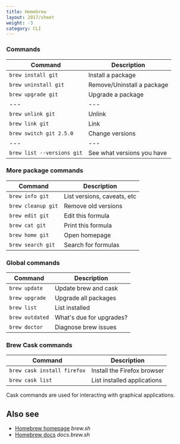 ```yaml
---
title: Homebrew
layout: 2017/sheet
weight: -3
category: CLI
---
```


### Commands

| Command                    | Description                 |
| ---                        | ---                         |
| `brew install git`         | Install a package           |
| `brew uninstall git`       | Remove/Uninstall a package  |
| `brew upgrade git`         | Upgrade a package           |
| ---                        | ---                         |
| `brew unlink git`          | Unlink                      |
| `brew link git`            | Link                        |
| `brew switch git 2.5.0`    | Change versions             |
| ---                        | ---                         |
| `brew list --versions git` | See what versions you have  |

### More package commands

| Command                    | Description                 |
| ---                        | ---                         |
| `brew info git`            | List versions, caveats, etc |
| `brew cleanup git`         | Remove old versions         |
| `brew edit git`            | Edit this formula           |
| `brew cat git`             | Print this formula          |
| `brew home git`            | Open homepage               |
| `brew search git`          | Search for formulas         |

### Global commands

| Command         | Description              |
| ---             | ---                      |
| `brew update`   | Update brew and cask     |
| `brew upgrade`  | Upgrade all packages     |
| `brew list`     | List installed           |
| `brew outdated` | What's due for upgrades? |
| `brew doctor`   | Diagnose brew issues     |

### Brew Cask commands

| Command                       | Description                           |
| ---                           | ---                                   |
| `brew cask install firefox`   | Install the Firefox browser           |
| `brew cask list`              | List installed applications           |

Cask commands are used for interacting with graphical applications.

## Also see


* [Homebrew homepage](https://brew.sh/) _brew.sh_
* [Homebrew docs](https://docs.brew.sh) _docs.brew.sh_

